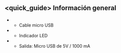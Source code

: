 ## <quick_guide> Información general

* - Cable micro USB
* - Indicador LED
* - Salida: Micro USB de 5V / 1000 mA
